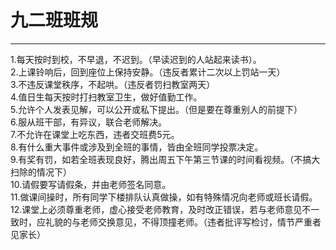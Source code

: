 九二班班规
===

---

1.每天按时到校，不早退，不迟到。（早读迟到的人站起来读书）。<br>
2.上课铃响后，回到座位上保持安静。（违反者累计二次以上罚站一天）<br>
3.不违反课堂秩序，不起哄。（违反者罚扫教室两天）<br>
4.值日生每天按时打扫教室卫生，做好值勤工作。<br>
5.允许个人发表见解，可以公开或私下提出。（但是要在尊重别人的前提下）<br>
6.服从班干部，有异议，联合老师解决。<br>
7.不允许在课堂上吃东西，违者交班费5元。<br>
8.有什么重大事件或涉及到全班的事情，皆由全班同学投票决定。<br>
9.有奖有罚，如若全班表现良好，腾出周五下午第三节课的时间看视频。（不搞大扫除的情况下）<br>
10.请假要写请假条，并由老师签名同意。<br>
11.做课间操时，所有同学下楼排队认真做操，如有特殊情况向老师或班长请假。<br>
12.课堂上必须尊重老师，虚心接受老师教育，及时改正错误，若与老师意见不一致时，应礼貌的与老师交换意见，不得顶撞老师。（违者批评写检讨，情节严重者见家长）<br>
